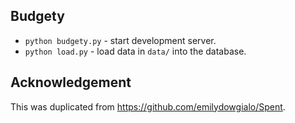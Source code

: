 
## Budgety

* `python budgety.py` - start development server.
* `python load.py` - load data in `data/` into the database.

## Acknowledgement

This was duplicated from https://github.com/emilydowgialo/Spent.
